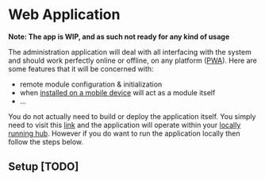 # Web Application

**Note: The app is WIP, and as such not ready for any kind of usage**

The administration application will deal with all interfacing with the system and should work perfectly online or offline, on any platform ([PWA](https://developers.google.com/web/progressive-web-apps/)). Here are some features that it will be concerned with:
- remote module configuration & initialization
- when [installed on a mobile device](https://developers.google.com/web/updates/2014/11/Support-for-installable-web-apps-with-webapp-manifest-in-chrome-38-for-Android?hl=en) will act as a module itself
- ...

You do not actually need to build or deploy the application itself. You simply need to visit this [link](http://smarthome.surge.sh) and the application will operate within your [locally running hub](https://github.com/Introvertuous/smart_home/tree/master/hub). However if you do want to run the application locally then follow the steps below.

## Setup [TODO]
